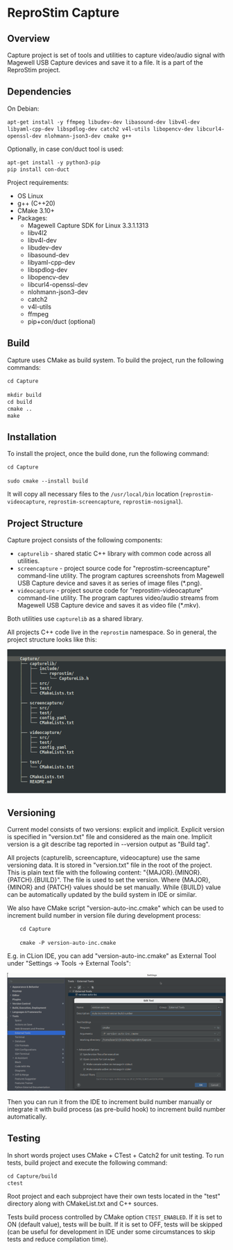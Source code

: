 # ReproStim Capture

## Overview

Capture project is set of tools and utilities to capture video/audio signal with Magewell
USB Capture devices and save it to a file. It is a part of the ReproStim project.

## Dependencies

On Debian:

    apt-get install -y ffmpeg libudev-dev libasound-dev libv4l-dev libyaml-cpp-dev libspdlog-dev catch2 v4l-utils libopencv-dev libcurl4-openssl-dev nlohmann-json3-dev cmake g++

Optionally, in case con/duct tool is used:

    apt-get install -y python3-pip
    pip install con-duct

Project requirements:
   - OS Linux
   - g++ (C++20)
   - CMake 3.10+
   - Packages:
     - Magewell Capture SDK for Linux 3.3.1.1313
     - libv4l2
     - libv4l-dev
     - libudev-dev
     - libasound-dev
     - libyaml-cpp-dev
     - libspdlog-dev
     - libopencv-dev
     - libcurl4-openssl-dev
     - nlohmann-json3-dev
     - catch2
     - v4l-utils
     - ffmpeg
     - pip+con/duct (optional)

 


## Build

Capture uses CMake as build system. To build the project, run the following commands:

    cd Capture

    mkdir build
    cd build
    cmake ..
    make

## Installation

To install the project, once the build done, run the following command:

    cd Capture

    sudo cmake --install build

It will copy all necessary files to the `/usr/local/bin` location (`reprostim-videocapture`,
`reprostim-screencapture`, `reprostim-nosignal`).

## Project Structure

Capture project consists of the following components:
   - `capturelib` - shared static C++ library with common code across all utilities.
   - `screencapture` - project source code for "reprostim-screencapture" command-line 
utility. The program captures screenshots from Magewell USB Capture device and saves 
it as series of image files (*.png).
   - `videocapture` - project source code for "reprostim-videocapture" command-line
utility. The program captures video/audio streams from Magewell USB Capture device 
and saves it as video file (*.mkv).
    

Both utilities use `capturelib` as a shared library. 

All projects C++ code live in the `reprostim` namespace. So in general, the project 
structure looks like this:

![Project Structure](docs/images/project_structure.png)

## Versioning

Current model consists of two versions: explicit and implicit. Explicit version 
is specified in "version.txt" file and considered as the main one. Implicit version 
is a git describe tag reported in --version output as "Build tag".

All projects (capturelib, screencapture, videocapture) use the same versioning data.
It is stored in "version.txt" file in the root of the project. This is plain text file
with the following content: "{MAJOR}.{MINOR}.{PATCH}.{BUILD}". The file is used to 
set the version. Where {MAJOR}, {MINOR} and {PATCH} values should be set manually. While
{BUILD} value can be automatically updated by the build system in IDE or similar.

We also have CMake script "version-auto-inc.cmake" which can be used to increment 
build number in version file during development process:
    
        cd Capture

        cmake -P version-auto-inc.cmake


E.g. in CLion IDE, you can add "version-auto-inc.cmake" as External Tool under
"Settings -> Tools -> External Tools":

![External Tools in CLion](docs/images/clion_version_auto_inc.png)

Then you can run it from the IDE to increment build number manually or integrate it
with build process (as pre-build hook) to increment build number automatically.

## Testing

In short words project uses CMake + CTest + Catch2 for unit testing. To run tests, 
build project and execute the following command:

    cd Capture/build
    ctest

Root project and each subproject have their own tests located in the "test" directory 
along with CMakeList.txt and C++ sources. 

Tests build process controlled by CMake option `CTEST_ENABLED`. If it is set to ON 
(default value), tests will be built. If it is set to OFF, tests will be skipped (can 
be useful for development in IDE under some circumstances to skip tests and reduce 
compilation time).
